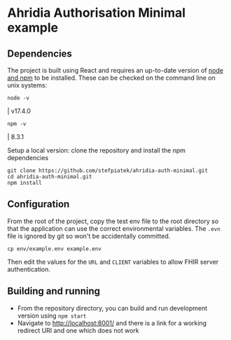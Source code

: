 # Ahridia Authorisation Minimal example

## Dependencies 

The project is built using React and requires an up-to-date version of [node and npm](https://docs.npmjs.com/downloading-and-installing-node-js-and-npm) to be installed.
These can be checked on the command line on unix systems:

```shell
node -v
```
| v17.4.0

```shell
npm -v
```
| 8.3.1



Setup a local version: clone the repository and install the npm dependencies

```shell
git clone https://github.com/stefpiatek/ahridia-auth-minimal.git
cd ahridia-auth-minimal.git
npm install
```

## Configuration

From the root of the project, copy the test env file to the root directory so that the application can use the correct environmental variables. 
The `.evn` file is ignored by git so won't be accidentally committed.  

```shell
cp env/example.env example.env 
```

Then edit the values for the `URL` and `CLIENT` variables to allow FHIR server authentication.

## Building and running

- From the repository directory, you can build and run development version using `npm start`
- Navigate to <http://localhost:8001/> and there is a link for a working redirect URI and one which does not work
